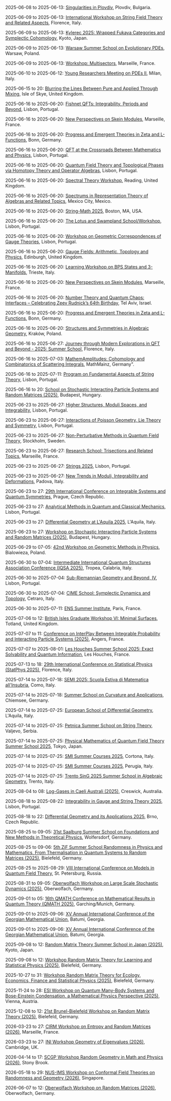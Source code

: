 2025-06-08 to 2025-06-13: [Singularities in Plovdiv](https://www.doubletreeplovdiv.com/singularities-2025 "The conference explores singularities in algebraic geometry, focusing on physical applications. Topics include singularity resolution, deformation theory, and mirror symmetry. Discussions cover connections to string theory and quantum field theory, emphasizing geometric structures."), Plovdiv, Bulgaria.

2025-06-09 to 2025-06-13: [International Workshop on String Field Theory and Related Aspects](https://indico.cern.ch/event/1381257/ "The workshop explores string field theory, focusing on quantum gravity and gauge theories. Topics include open string field theory, tachyon condensation, and AdS/CFT. Discussions cover theoretical advancements and connections to quantum field theory, advancing string theory insights."), Florence, Italy.

2025-06-09 to 2025-06-13: [Kylerec 2025: Wrapped Fukaya Categories and Symplectic Cohomology](https://kylerec.wordpress.com/ "Kylerec 2025 explores wrapped Fukaya categories and symplectic cohomology, focusing on symplectic geometry. Topics include Floer homology, mirror symmetry, and symplectic invariants. Discussions cover applications in string theory and quantum mechanics, emphasizing geometric structures."), Kyoto, Japan.

2025-06-09 to 2025-06-13: [Warsaw Summer School on Evolutionary PDEs](https://evolutionarypdes2025.icm.edu.pl/warsaw-summer-school/ "The summer school trains students in evolutionary PDEs, focusing on physical applications. Topics include parabolic and hyperbolic equations, nonlinear PDEs, and stability analysis. Lectures cover applications in plasma physics and quantum mechanics."), Warsaw, Poland.

2025-06-09 to 2025-06-13: [Workshop: Multisectors](https://conferences.cirm-math.fr/2888.html "The workshop investigates multisector theories in quantum field theory, focusing on theoretical physics. Topics include supersymmetric gauge theories, conformal field theories, and dualities. Discussions cover applications in string theory and condensed matter physics."), Marseille, France.

2025-06-10 to 2025-06-12: [Young Researchers Meeting on PDEs II](https://cvgmt.sns.it/event/1013/ "The meeting supports young researchers in PDEs, focusing on physical applications. Topics include nonlinear PDEs, wave equations, and fluid dynamics. Discussions cover modeling in quantum mechanics and astrophysics, advancing analytical techniques."), Milan, Italy.

2025-06-15 to 20: [Blurring the Lines Between Pure and Applied Through Mixing](https://www.icms.org.uk/sites/default/files/downloads/Programme_35.pdf "The workshop explores mathematical modeling of mixing, bridging pure and applied mathematics. Topics include fluid dynamics, turbulence, and statistical mechanics. Discussions cover applications in geophysics, materials science, and quantum systems, emphasizing interdisciplinary approaches."), Isle of Skye, United Kingdom.

2025-06-16 to 2025-06-20: [Fishnet QFTs: Integrability, Periods and Beyond](https://indico.cern.ch/event/1402269/ "The workshop explores fishnet quantum field theories, focusing on integrability and mathematical structures. Topics include Yang-Baxter equations, conformal bootstrap, and period integrals. Discussions cover applications in string theory and AdS/CFT correspondence, advancing theoretical physics."), Lisbon, Portugal.

2025-06-16 to 2025-06-20: [New Perspectives on Skein Modules](https://www.cirm-math.fr/fr/evenements/new-perspectives-on-skein-modules/ "The conference explores skein modules, focusing on topological and algebraic applications. Topics include skein algebras, knot invariants, and quantum topology. Discussions cover connections to quantum field theory and string theory, emphasizing topological structures."), Marseille, France.

2025-06-16 to 2025-06-20: [Progress and Emergent Theories in Zeta and L-Functions](https://www.mpim-bonn.mpg.de/pretzl "PRETZL explores zeta and L-functions, focusing on number theory and physics. Topics include Riemann zeta function, L-function zeros, and random matrix theory. Discussions cover applications in quantum chaos and string theory, emphasizing arithmetic connections."), Bonn, Germany.

2025-06-16 to 2025-06-20: [QFT at the Crossroads Between Mathematics and Physics](https://indico.cern.ch/event/1402319/ "The conference explores quantum field theory at the intersection of mathematics and physics. Topics include conformal field theory, algebraic QFT, and topological phases. Discussions cover applications in string theory and condensed matter, emphasizing mathematical rigor."), Lisbon, Portugal.

2025-06-16 to 2025-06-20: [Quantum Field Theory and Topological Phases via Homotopy Theory and Operator Algebras](https://indico.cern.ch/event/1411059/ "The workshop explores quantum field theory and topological phases using homotopy theory and operator algebras. Topics include topological quantum field theory, quantum anomalies, and algebraic structures. Discussions cover applications in condensed matter physics and string theory, emphasizing mathematical frameworks."), Lisbon, Portugal.

2025-06-16 to 2025-06-20: [Spectral Theory Workshop](https://sites.google.com/view/uk-st/events/workshop-4-reading "The workshop explores spectral theory, focusing on mathematical physics. Topics include eigenvalue problems, Schrödinger operators, and random matrices. Discussions cover applications in quantum mechanics and condensed matter physics, emphasizing spectral analysis techniques."), Reading, United Kingdom.

2025-06-16 to 2025-06-20: [Spectrums in Representation Theory of Algebras and Related Topics](https://pabloocal.github.io/SRTART2025/ "The conference explores representation theory of algebras, focusing on spectral methods. Topics include quiver representations, Auslander-Reiten theory, and module categories. Discussions cover applications in quantum field theory and string theory."), Mexico City, Mexico.

2025-06-16 to 2025-06-20: [String-Math 2025](https://stringmath.org/ "String-Math 2025 bridges string theory and mathematics, focusing on quantum gravity. Topics include mirror symmetry, topological strings, and AdS/CFT. Discussions cover theoretical advancements and mathematical structures, advancing string theory research."), Boston, MA, USA.

2025-06-16 to 2025-06-20: [The Lotus and Swampland School/Workshop](https://indico.cern.ch/event/1392601/ "The workshop explores the Swampland program in string theory, focusing on quantum gravity constraints. Topics include Swampland conjectures, effective field theories, and holography. Discussions advance theoretical frameworks for quantum gravity."), Lisbon, Portugal.

2025-06-16 to 2025-06-20: [Workshop on Geometric Correspondences of Gauge Theories](https://indico.cern.ch/event/1411031/ "The workshop investigates geometric correspondences in gauge theories, focusing on string theory. Topics include gauge/gravity duality, mirror symmetry, and geometric quantization. Discussions advance theoretical physics and mathematical frameworks, enhancing gauge theory insights."), Lisbon, Portugal.

2025-06-16 to 2025-06-20: [Gauge Fields: Arithmetic, Topology and Physics](https://www.icms.org.uk/gauge-fields-2025 "The workshop explores gauge fields, bridging arithmetic, topology, and physics. Topics include gauge theory, topological invariants, and arithmetic geometry. Discussions cover applications in quantum field theory, string theory, and condensed matter physics, emphasizing interdisciplinary connections."), Edinburgh, United Kingdom.

2025-06-16 to 2025-06-20: [Learning Workshop on BPS States and 3-Manifolds](https://indico.ictp.it/event/10073/ "The workshop explores BPS states and 3-manifolds, focusing on quantum field theory. Topics include supersymmetric gauge theories, knot invariants, and topological quantum field theory. Discussions cover applications in string theory and quantum gravity, emphasizing mathematical physics."), Trieste, Italy.

2025-06-16 to 2025-06-20: [New Perspectives on Skein Modules](https://www.cirm-math.fr/skein-modules-2025 "The conference focuses on skein modules, bridging topology and quantum physics. Topics include skein theory, link homology, and quantum groups. Discussions explore applications in string theory and topological quantum field theory, emphasizing geometric and algebraic insights."), Marseille, France.

2025-06-16 to 2025-06-20: [Number Theory and Quantum Chaos: Interfaces – Celebrating Zeev Rudnick’s 64th Birthday](http://www.math.tau.ac.il/~barylior/conferences/Rudnick2025/ "Celebrating Zeev Rudnick, the conference explores interfaces between number theory and quantum chaos. Topics include L-functions, random matrix theory, and spectral statistics. Discussions cover applications in quantum mechanics and string theory, emphasizing interdisciplinary connections."), Tel Aviv, Israel.

2025-06-16 to 2025-06-20: [Progress and Emergent Theories in Zeta and L-Functions](https://www.mpim-bonn.mpg.de/pretzl-2025 "The conference investigates zeta and L-functions, bridging number theory and physics. Topics include analytic number theory, L-function distributions, and quantum chaos. Discussions explore implications for string theory and cryptographic systems, emphasizing emergent theoretical insights."), Bonn, Germany.

2025-06-16 to 2025-06-20: [Structures and Symmetries in Algebraic Geometry](https://www.novotelkrakow.pl/structures-2025 "The conference explores symmetries in algebraic geometry, focusing on physical applications. Topics include group actions, moduli spaces, and mirror symmetry. Discussions cover connections to string theory and quantum field theory, emphasizing geometric structures."), Kraków, Poland.

2025-06-16 to 2025-06-27: [Journey through Modern Explorations in QFT and Beyond - 2025: Summer School](https://indico.cern.ch/event/1402285/ "The summer school trains researchers in quantum field theory and beyond, focusing on advanced topics. Topics include conformal field theory, scattering amplitudes, and quantum gravity. Lectures cover applications in string theory and cosmology, emphasizing theoretical advancements."), Florence, Italy.

2025-06-16 to 2025-07-03: [MathemAmplitudes: Cohomology and Combinatorics of Scattering Integrals](https://www.mathamplitudes.mathemamplitudes-2025/ "The workshop explores mathematical structures in scattering amplitudes, focusing on QFT. Topics include GKZ systems, Euler-Mellin integrals, and amplitude combinatorics. Discussions cover applications in string theory and tQCD phenomenology, emphasizing mathematical rigor."), MathMainz, Germany".

2025-06-16 to 2025-07-11: [Program on Fundamental Aspects of String Theory](https://indico.cern.ch/event/1402287/ "The program explores fundamental aspects of string theory, focusing on quantum gravity. Topics include D-branes, AdS/CFT, and string compactifications. Discussions cover theoretical advancements and implications for particle physics and cosmology, advancing string theory research."), Lisbon, Portugal.

2025-06-16 to 20: [School on Stochastic Interacting Particle Systems and Random Matrices (2025)](https://erdoscenter.renyi.hu/events/school-stochastic-interacting-particle-systems-and-random-matrices "This school explores stochastic interacting particle systems and random matrices, covering particle dynamics, eigenvalue distributions, and probabilistic models. Topics include applications in statistical physics and integrable systems, emphasizing theoretical foundations of stochastic and matrix processes."), Budapest, Hungary.

2025-06-23 to 2025-06-27: [Higher Structures, Moduli Spaces, and Integrability](https://indico.cern.ch/event/1402244/ "The workshop explores higher structures, moduli spaces, and integrability, focusing on mathematical physics. Topics include derived categories, Hitchin systems, and integrable models. Discussions cover applications in string theory and quantum field theory, emphasizing geometric structures."), Lisbon, Portugal.

2025-06-23 to 2025-06-27: [Interactions of Poisson Geometry, Lie Theory and Symmetry](https://integrable.math.tecnico.ulisboa.pt/ "The conference explores Poisson geometry, Lie theory, and symmetry, focusing on physics applications. Topics include Poisson brackets, Lie algebroids, and integrable systems. Discussions cover connections to quantum mechanics and string theory, emphasizing geometric structures."), Lisbon, Portugal.

2025-06-23 to 2025-06-27: [Non-Perturbative Methods in Quantum Field Theory](https://indico.cern.ch/event/1392136/ "The workshop explores non-perturbative methods in quantum field theory, focusing on theoretical physics. Topics include lattice gauge theory, conformal bootstrap, and instantons. Discussions cover applications in string theory and condensed matter, advancing QFT insights."), Stockholm, Sweden.

2025-06-23 to 2025-06-27: [Research School: Trisections and Related Topics](https://conferences.cirm-math.fr/2879.html "The research school explores trisections in low-dimensional topology, focusing on 4-manifolds. Topics include trisection diagrams, knot theory, and Heegaard splittings. Discussions cover connections to quantum topology and string theory, emphasizing geometric techniques."), Marseille, France.

2025-06-23 to 2025-06-27: [Strings 2025](https://indico.cern.ch/event/1392136/ "Strings 2025 explores string theory, focusing on quantum gravity and particle physics. Topics include string amplitudes, black hole microstates, and compactifications. Discussions cover theoretical models and cosmological implications, advancing string theory."), Lisbon, Portugal.

2025-06-23 to 2025-06-27: [New Trends in Moduli, Integrability and Deformations](https://www.unipd.it/moduli-2025 "The conference explores moduli spaces, integrability, and deformations, focusing on mathematical physics. Topics include moduli of curves, integrable systems, and deformation quantization. Discussions cover applications in string theory and quantum field theory, emphasizing geometric structures."), Padova, Italy.

2025-06-23 to 27: [29th International Conference on Integrable Systems and Quantum Symmetries](https://isqs.fjfi.cvut.cz/ "ISQS-29 focuses on integrable systems and quantum symmetries, exploring mathematical structures in theoretical physics. Topics include quantum groups, Yang-Baxter equations, and integrable models in string theory. Applications span condensed matter, quantum computing, and high-energy physics, emphasizing exact solutions and symmetry principles."), Prague, Czech Republic.

2025-06-23 to 27: [Analytical Methods in Quantum and Classical Mechanics](https://sites.google.com/view/amqcm25/home-page "The conference explores analytical methods in quantum and classical mechanics. Topics include semiclassical approximations, path integrals, and perturbation theory. Discussions cover applications in quantum field theory, condensed matter, and gravitational physics, emphasizing mathematical rigor."), Lisbon, Portugal.

2025-06-23 to 27: [Differential Geometry at L'Aquila 2025](https://sites.google.com/view/dgaq25 "The conference focuses on differential geometry, exploring applications in physics. Topics include Kähler geometry, geometric analysis, and spacetime metrics. Discussions cover connections to general relativity and quantum field theory, emphasizing geometric frameworks."), L'Aquila, Italy.

2025-06-23 to 27: [Workshop on Stochastic Interacting Particle Systems and Random Matrices (2025)](https://erdoscenter.renyi.hu/events/workshop-stochastic-interacting-particle-systems-and-random-matrices "This workshop explores stochastic interacting particle systems and random matrices, covering particle dynamics, eigenvalue statistics, and probabilistic models. Topics include applications in statistical physics and quantum mechanics, emphasizing stochastic and matrix-based theoretical frameworks."), Budapest, Hungary.

2025-06-29 to 07-05: [42nd Workshop on Geometric Methods in Physics](https://www.wgmp.uni.lodz.pl/ "The workshop explores geometric methods in physics, focusing on differential geometry and topology. Topics include gauge theories, symplectic geometry, and applications in general relativity. Discussions cover mathematical frameworks for quantum field theory and gravitational physics, bridging geometry and physical phenomena."), Bialowieza, Poland.

2025-06-30 to 07-04: [Intermediate International Quantum Structures Association Conference (IQSA 2025)](https://sites.google.com/view/2025-iqsa-intermediate-tropea/home "IQSA 2025 focuses on quantum structures, covering quantum logic, operator algebras, and quantum materials. Topics include quantum coherence, topological materials, and applications in quantum computing, emphasizing mathematical and physical quantum structural frameworks."), Tropea, Calabria, Italy.

2025-06-30 to 2025-07-04: [Sub-Riemannian Geometry and Beyond, IV](https://sites.google.com/view/srgb/home/4 "The conference explores sub-Riemannian geometry, focusing on applications in physics. Topics include hypoelliptic operators, geometric control, and non-holonomic systems. Discussions cover connections to quantum mechanics and robotics, emphasizing geometric analysis."), Lisbon, Portugal.

2025-06-30 to 2025-07-04: [CIME School: Symplectic Dynamics and Topology](https://www.cimec.unitn.it/2740/cime-schools-2025 "The CIME school explores symplectic dynamics and topology, focusing on physical applications. Topics include Hamiltonian dynamics, symplectic invariants, and Floer theory. Lectures cover connections to quantum mechanics and string theory, emphasizing geometric and dynamical structures."), Cetraro, Italy.

2025-06-30 to 2025-07-11: [ENS Summer Institute](https://www.ens.psl.eu/ens-summer-institute-2025/ "The ENS Summer Institute trains researchers in theoretical physics, covering quantum field theory and string theory. Topics include conformal field theories, holography, and quantum gravity. Lectures emphasize mathematical methods and their applications to particle physics and cosmology."), Paris, France.

2025-07-06 to 12: [British Isles Graduate Workshop VI: Minimal Surfaces](https://onlinestore.ucl.ac.uk/conferences-and-events/faculty-of-mathematical-physical-sciences-c06/mathematics-f59/f59-british-isles-graduate-workshop-vi-minimal-surfaces "The workshop trains graduate students in minimal surfaces, focusing on geometric analysis. Topics include mean curvature flows, variational methods, and applications in physics. Discussions cover minimal surfaces in general relativity and condensed matter, emphasizing mathematical rigor."), Totland, United Kingdom.

2025-07-07 to 11: [Conference on InterPlay Between Integrable Probability and Interacting Particle Systems (2025)](https://sites.google.com/view/ip3-angers/ "This conference explores integrable probability and interacting particle systems, covering random matrices, stochastic processes, and exactly solvable models. Topics include applications in statistical mechanics and combinatorics, emphasizing probabilistic methods for interacting and integrable systems."), Angers, France.

2025-07-07 to 2025-08-01: [Les Houches Summer School 2025: Exact Solvability and Quantum Information](https://www.houches.fr/en/schools/exact-solvability-and-quantum-information/ "The summer school trains researchers in exact solvability and quantum information, focusing on quantum systems. Topics include integrable models, quantum entanglement, and quantum computing. Lectures cover applications in condensed matter and high-energy physics, emphasizing theoretical methods."), Les Houches, France.

2025-07-13 to 18: [29th International Conference on Statistical Physics (StatPhys 2025)](https://statphys29.org "StatPhys 2025 explores statistical physics, covering phase transitions, disordered systems, and stochastic processes. Topics include non-equilibrium dynamics, complex networks, and applications in biophysics and materials, emphasizing theoretical and computational statistical mechanics advancements."), Florence, Italy.

2025-07-14 to 2025-07-18: [SEMI 2025: Scuola Estiva di Matematica all'Insubria](https://www.uninsubria.it/semi2025 "SEMI 2025 trains students in mathematical physics, focusing on interdisciplinary applications. Topics include differential geometry, dynamical systems, and quantum mechanics. Lectures cover modeling in string theory and condensed matter, emphasizing mathematical techniques."), Como, Italy.

2025-07-14 to 2025-07-18: [Summer School on Curvature and Applications](https://cvgmt.sns.it/event/984/ "The summer school explores curvature in geometry, focusing on physical applications. Topics include Ricci curvature, mean curvature flows, and general relativity. Lectures cover connections to quantum gravity and cosmology, emphasizing geometric analysis."), Chiemsee, Germany.

2025-07-14 to 2025-07-25: [European School of Differential Geometry](https://www.univaq.it/news.php?id=16262 "The school trains researchers in differential geometry, focusing on applications in physics. Topics include Riemannian geometry, symplectic structures, and geometric analysis. Lectures cover connections to general relativity, string theory, and quantum mechanics, emphasizing geometric frameworks."), L'Aquila, Italy.

2025-07-14 to 2025-07-25: [Petnica Summer School on String Theory](https://psi2025.petnica.rs/ "The summer school introduces string theory, focusing on theoretical physics. Topics include D-branes, AdS/CFT correspondence, and quantum gravity. Lectures cover applications in particle physics and cosmology, emphasizing mathematical and physical frameworks."), Valjevo, Serbia.

2025-07-14 to 2025-07-25: [Physical Mathematics of Quantum Field Theory Summer School 2025](https://www.ipmu.jp/en/PMQFTSS25 "PMQFTSS25 trains researchers in the mathematics of quantum field theory. Topics include conformal field theory, scattering amplitudes, and topological QFT. Lectures cover applications in string theory and condensed matter, emphasizing mathematical structures."), Tokyo, Japan.

2025-07-14 to 2025-07-25: [SMI Summer Courses 2025](https://www.altamatematica.it/smi/summer-courses/ "SMI Cortona trains students in mathematical physics and geometry. Topics include differential geometry, algebraic topology, and quantum field theory. Lectures cover applications in string theory and condensed matter physics, emphasizing mathematical rigor."), Cortona, Italy.

2025-07-14 to 2025-07-25: [SMI Summer Courses 2025](https://www.altamatematica.it/smi/summer-courses/ "SMI Perugia offers courses in advanced mathematics, focusing on physical applications. Topics include symplectic geometry, representation theory, and PDEs. Discussions cover connections to quantum mechanics and cosmology, emphasizing mathematical structures."), Perugia, Italy.

2025-07-14 to 2025-07-25: [Trento SinG 2025 Summer School in Algebraic Geometry](https://www.math.unitn.it/node/3040 "SinG 2025 trains students in algebraic geometry, focusing on physical applications. Topics include singularities, moduli spaces, and mirror symmetry. Lectures cover connections to string theory and quantum field theory, emphasizing geometric structures."), Trento, Italy.

2025-08-04 to 08: [Log-Gases in Caeli Australi (2025)](https://lica2025.github.io/ "This conference focuses on log-gases, covering random matrix theory, Coulomb gases, and statistical mechanics. Topics include eigenvalue distributions, applications in physics and number theory, emphasizing probabilistic and analytical methods for log-gas systems and their properties."), Creswick, Australia.

2025-08-18 to 2025-08-22: [Integrability in Gauge and String Theory 2025](https://indico.cern.ch/event/1402273/ "IGST2025 explores integrability in gauge and string theories, focusing on quantum field theory. Topics include Yang-Baxter equations, Bethe ansatz, and AdS/CFT. Discussions cover applications in string theory and condensed matter, advancing theoretical physics."), Lisbon, Portugal.

2025-08-18 to 22: [Differential Geometry and its Applications 2025](https://www.math.muni.cz/dg2025/ "The conference explores differential geometry and its applications in physics. Topics include symplectic geometry, gauge theory, and geometric flows. Discussions cover connections to general relativity, string theory, and quantum mechanics, emphasizing mathematical structures."), Brno, Czech Republic.

2025-08-25 to 09-05: [31st Saalburg Summer School on Foundations and New Methods in Theoretical Physics](https://www.saalburg.org/ "The school trains researchers in theoretical physics, focusing on quantum field theory, string theory, and quantum gravity. Topics include holography, conformal field theories, and black hole physics. Lectures emphasize modern mathematical methods and their applications to fundamental physics questions."), Wolfersdorf, Germany.

2025-08-25 to 09-06: [5th ZiF Summer School Randomness in Physics and Mathematics, From Thermalisation in Quantum Systems to Random Matrices (2025)](https://indico.physik.uni-bielefeld.de/event/220/ "Examines randomness in physics and mathematics. Topics include thermalization in quantum systems, random matrix theory, and applications in statistical mechanics and quantum physics."), Bielefeld, Germany.

2025-08-25 to 2025-08-29: [VIII International Conference on Models in Quantum Field Theory](https://mqft2025.org/ "MQFT–2025, honoring Alexander Vasiliev, explores quantum field theory models. Topics include conformal field theory, integrable systems, and topological QFTs. Discussions cover applications in string theory and condensed matter physics, advancing theoretical frameworks."), St. Petersburg, Russia.

2025-08-31 to 09-05: [Oberwolfach Workshop on Large Scale Stochastic Dynamics (2025)](https://mfo.de/occasion/2536/www_view "This workshop explores large-scale stochastic dynamics, covering random processes, stochastic PDEs, and scaling limits. Topics include applications in statistical physics, biology, and finance, emphasizing probabilistic and analytical methods for modeling complex stochastic systems."), Oberwolfach, Germany.

2025-09-01 to 05: [16th QMATH Conference on Mathematical Results in Quantum Theory (QMATH 2025)](https://sites.google.com/view/qmath16/ "QMATH 2025 explores mathematical quantum theory, covering quantum mechanics, quantum information, and operator algebras. Topics include entanglement, quantum algorithms, and applications in quantum computing, emphasizing rigorous mathematical frameworks for quantum systems and phenomena."), Garching/Munich, Germany.

2025-09-01 to 2025-09-06: [XV Annual International Conference of the Georgian Mathematical Union](https://gmu.gtu.ge/conferences/wp-content/uploads/2025/04/Second-Announcement-23-04-2025.pdf "The conference addresses advancements in mathematics, focusing on physical applications. Topics include analysis, geometry, and number theory. Discussions cover connections to quantum field theory and astrophysics, advancing interdisciplinary mathematical research."), Batumi, Georgia.

2025-09-01 to 2025-09-06: [XV Annual International Conference of the Georgian Mathematical Union](https://gmu.gtu.ge/conference-2025/ "The conference covers diverse mathematical fields with physics applications. Topics include algebra, topology, and differential equations. Discussions explore theoretical advancements and applications in quantum mechanics and cosmology, emphasizing mathematical rigor."), Batumi, Georgia.

2025-09-08 to 12: [Random Matrix Theory Summer School in Japan (2025)](https://benoitcollins.github.io/rmt2025/ "Covers random matrix theory and its applications. Topics include eigenvalue distributions, free probability, and applications in quantum physics, statistics, and machine learning."), Kyoto, Japan.

2025-09-08 to 12: [Workshop Random Matrix Theory for Learning and Statistical Physics (2025)](https://www.uni-bielefeld.de/einrichtungen/zif/groups/ongoing/matrices/ "This workshop explores random matrix theory, covering eigenvalue distributions, spectral statistics, and applications in statistical physics and machine learning. Topics include neural network analysis, disordered systems, and high-dimensional statistics, emphasizing probabilistic methods for random matrices."), Bielefeld, Germany.

2025-10-27 to 31: [Workshop Random Matrix Theory for Ecology, Economics, Finance and Statistical Physics (2025)](https://www.uni-bielefeld.de/einrichtungen/zif/groups/ongoing/matrices/ "This workshop explores random matrix theory, covering eigenvalue statistics, spectral analysis, and applications in ecology, economics, finance, and statistical physics. Topics include network modeling, portfolio optimization, and disordered systems, emphasizing probabilistic methods for complex system analysis."), Bielefeld, Germany.

2025-11-24 to 28: [ESI Workshop on Quantum Many-Body Systems and Bose-Einstein Condensation, a Mathematical Physics Perspective (2025)](https://www.esi.ac.at/events/e575/ "Examines quantum many-body systems and Bose-Einstein condensation through mathematical physics, covering quantum statistical mechanics and field theory. Topics include superfluidity, quantum phase transitions, and applications in ultracold atomic systems, emphasizing rigorous mathematical approaches."), Vienna, Austria.

2025-12-08 to 12: [21st Brunel-Bielefeld Workshop on Random Matrix Theory (2025)](https://www.uni-bielefeld.de/einrichtungen/zif/groups/ongoing/matrices/ "This workshop explores random matrix theory, covering eigenvalue distributions, spectral properties, and applications in physics and statistics. Topics include quantum chaos, network analysis, and financial modeling, emphasizing probabilistic methods for analyzing random matrix phenomena."), Bielefeld, Germany.

2026-03-23 to 27: [CIRM Workshop on Entropy and Random Matrices (2026)](https://conferences.cirm-math.fr/3597.html "Explores entropy and random matrix theory. Topics include information theory, statistical mechanics, and applications in quantum physics and data science."), Marseille, France.

2026-03-23 to 27: [INI Workshop Geometry of Eigenvalues (2026)](https://www.newton.ac.uk/event/gstw02/ "This workshop explores the geometry of eigenvalues, covering spectral geometry, random matrices, and operator theory. Topics include applications in quantum mechanics, graph theory, and statistical physics, emphasizing mathematical and computational methods for eigenvalue analysis."), Cambridge, UK.

2026-04-14 to 17: [SCGP Workshop Random Geometry in Math and Physics (2026)](https://scgp.stonybrook.edu/archives/45656 "Explores random geometry in mathematics and physics. Topics include stochastic geometry, random surfaces, and applications in statistical physics and quantum field theory."), Stony Brook.

2026-05-18 to 29: [NUS-IMS Workshop on Conformal Field Theories on Randomness and Geometry (2026)](https://ims.nus.edu.sg/events/conformalfieldtheories_rangeo/ "Explores conformal field theories and randomness. Topics include stochastic geometry, conformal invariance, and applications in statistical physics and quantum field theory."), Singapore.

2026-06-07 to 12: [Oberwolfach Workshop on Random Matrices (2026)](https://www.mfo.de/occasion/2624/www_view "Focuses on random matrix theory. Topics include eigenvalue distributions, free probability, and applications in quantum mechanics, statistics, and machine learning."), Oberwolfach, Germany.

